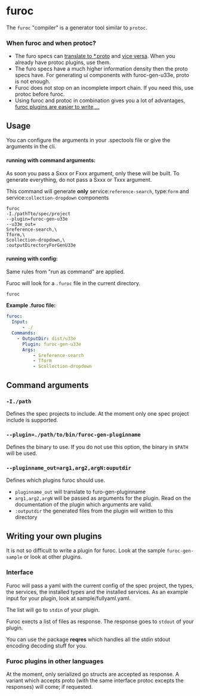 # furoc

The `furoc` "compiler" is a generator tool similar to `protoc`.

### When furoc and when protoc?
- The furo specs can [translate to *.proto](https://github.com/theNorstroem/spectools/blob/master/doc/spectools_genMessageProtos.md) and [vice versa](https://github.com/theNorstroem/protoc-gen-furo-specs). When you already have protoc plugins, use them.
- The furo specs have a much higher information density then the proto specs have. For generating ui components with furoc-gen-u33e, proto is not enough.
- Furoc does not stop on an incomplete import chain. If you need this, use protoc before furoc.
- Using furoc and protoc in combination gives you a lot of advantages, [furoc plugins are easier to write,...](#writing-your-own-plugins)

## Usage
You can configure the arguments in your .spectools file or give the arguments in the cli.

#### running with command arguments:
As soon you pass a Sxxx or Fxxx argument, only these will be built. To generate everything, do not pass a Sxxx or Txxx argument. 

This command will generate **only** service:`reference-search`, type:`form`  and service:`collection-dropdown` components

```shell script
furoc 
-I./pathTto/spec/project
--plugin=furoc-gen-u33e
--u33e_out=
Sreference-search,\
Tform,\
Scollection-dropdown,\
:outputDirectoryForGenU33e
```

#### running with config:
Same rules from "run as command" are applied. 

Furoc will look for a `.furoc` file in the current directory.

```shell script 
furoc
```

**Example .furoc file:**

```yaml
furoc:
  Input:
      - ./
  Commands:
    - OutputDir: dist/u33e
      Plugin: furoc-gen-u33e
      Args:
          - Sreference-search
          - Tform
          - Scollection-dropdown
```




## Command arguments

### `-I./path`
Defines the spec projects to include. At the moment only one spec project include is supported.

### `--plugin=./path/to/bin/furoc-gen-pluginname`
Defines the binary to use. If you do not use this option, the binary in `$PATH` will be used. 

### `--pluginname_out=arg1,arg2,argN:ouputdir`
Defines which plugins furoc should use.

- `pluginname_out` will translate to furo-gen-pluginname
- `arg1,arg2,argN` will be passed as arguments for the plugin. Read on the documentation of the plugin which arguments are valid.
- `:outputdir` the generated files from the plugin will written to this directory

## Writing your own plugins
It is not so difficult to write a plugin for furoc. Look at the sample `furoc-gen-sample` or look at other plugins.

### Interface
Furoc will pass a yaml with the current config of the spec project, the types, the services, the installed types and the installed services.
As an example input for your plugin, look at sample/fullyaml.yaml.

The list will go to `stdin` of your plugin.

Furoc exects a list of files as response. The response goes to `stdout` of your plugin.

You can use the package **reqres** which handles all the stdin stdout encoding decoding stuff for you.  

### Furoc plugins in other languages
At the moment, only serialized go structs are accepted as response. A variant which accepts proto (with the same interface protoc excepts the responses) will come; if requested. 